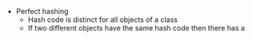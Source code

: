 - Perfect hashing
	- Hash code is distinct for all objects of a class
	- If two different objects have the same hash code then there has a